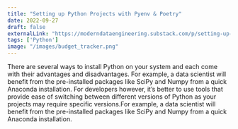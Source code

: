 ```yaml
---
title: "Setting up Python Projects with Pyenv & Poetry"
date: 2022-09-27
draft: false
externalLink: "https://moderndataengineering.substack.com/p/setting-up-python-projects-with-pyenv"
tags: ['Python']
image: "/images/budget_tracker.png"
---
```


There are several ways to install Python on your system and each come with their advantages and disadvantages. For example, a data scientist will benefit from the pre-installed packages like SciPy and Numpy from a quick Anaconda installation. For developers however, it’s better to use tools that provide ease of switching between different versions of Python as your projects may require specific versions.For example, a data scientist will benefit from the pre-installed packages like SciPy and Numpy from a quick Anaconda installation.